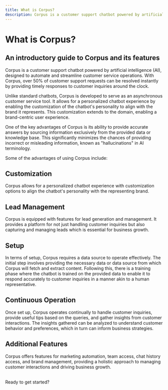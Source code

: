 ```yaml
---
title: What is Corpus?
description: Corpus is a customer support chatbot powered by artificial intelligence (AI), designed to automate and streamline customer service operations.
---
```


# What is Corpus? 

## An introductory guide to Corpus and its features

Corpus is a customer support chatbot powered by artificial intelligence (AI), designed to automate and streamline customer service operations. With Corpus, over 50% of customer support requests can be resolved instantly by providing timely responses to customer inquiries around the clock.

Unlike standard chatbots, Corpus is developed to serve as an asynchronous customer service tool. It allows for a personalized chatbot experience by enabling the customization of the chatbot's personality to align with the brand it represents. This customization extends to the domain, enabling a brand-centric user experience.

One of the key advantages of Corpus is its ability to provide accurate answers by sourcing information exclusively from the provided data or knowledge base. This significantly minimizes the chances of providing incorrect or misleading information, known as "hallucinations" in AI terminology.

Some of the advantages of using Corpus include:

## Customization
Corpus allows for a personalized chatbot experience with customization options to align the chatbot's personality with the representing brand.

## Lead Management
Corpus is equipped with features for lead generation and management. It provides a platform for not just handling customer inquiries but also capturing and managing leads which is essential for business growth.

## Setup
In terms of setup, Corpus requires a data source to operate effectively. The initial step involves providing the necessary data or data source from which Corpus will fetch and extract content. Following this, there is a training phase where the chatbot is trained on the provided data to enable it to respond accurately to customer inquiries in a manner akin to a human representative.

## Continuous Operation
Once set up, Corpus operates continually to handle customer inquiries, provide useful tips based on the queries, and gather insights from customer interactions. The insights gathered can be analyzed to understand customer behavior and preferences, which in turn can inform business strategies.

## Additional Features
Corpus offers features for marketing automation, team access, chat history access, and brand management, providing a holistic approach to managing customer interactions and driving business growth.

<br>
Ready to get started?
